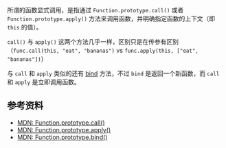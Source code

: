 
所谓的函数显式调用，是指通过 `Function.prototype.call()` 或者 `Function.prototype.apply()` 方法来调用函数，并明确指定函数的上下文（即 `this` 的值）。

`call()` 与 `apply()` 这两个方法几乎一样，区别只是在传参有区别（`func.call(this, "eat", "bananas")` vs `func.apply(this, ["eat", "bananas"])`）

与 `call` 和 `apply` 类似的还有 [bind](https://developer.mozilla.org/en-US/docs/Web/JavaScript/Reference/Global_objects/Function/bind) 方法，不过 `bind` 是返回一个新函数，而 `call` 和 `apply` 是立即调用函数。

## 参考资料

- [MDN: Function.prototype.call()](https://developer.mozilla.org/en-US/docs/Web/JavaScript/Reference/Global_Objects/Function/call)
- [MDN: Function.prototype.apply()](https://developer.mozilla.org/en-US/docs/Web/JavaScript/Reference/Global_Objects/Function/apply)
- [MDN: Function.prototype.bind()](https://developer.mozilla.org/en-US/docs/Web/JavaScript/Reference/Global_objects/Function/bind)
